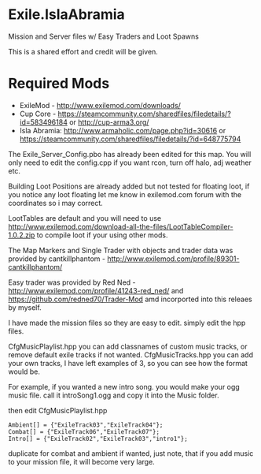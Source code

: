 # Exile.IslaAbramia
Mission and Server files w/ Easy Traders and Loot Spawns

This is a shared effort and credit will be given. 

Required Mods
==============
- ExileMod - http://www.exilemod.com/downloads/
- Cup Core - https://steamcommunity.com/sharedfiles/filedetails/?id=583496184 or http://cup-arma3.org/
- Isla Abramia: http://www.armaholic.com/page.php?id=30616 or https://steamcommunity.com/sharedfiles/filedetails/?id=648775794
              
The Exile_Server_Config.pbo has already been edited for this map. You will only need to edit the config.cpp if you want rcon, turn off halo, adj weather etc.
 
Building Loot Positions are already added but not tested for floating loot, if you notice any loot floating let me know in exilemod.com forum with the coordinates so i may correct.

LootTables are default and you will need to use http://www.exilemod.com/download-all-the-files/LootTableCompiler-1.0.2.zip
to compile loot if your using other mods.

The Map Markers and Single Trader with objects and trader data was provided by cantkillphantom - http://www.exilemod.com/profile/89301-cantkillphantom/

Easy trader was provided by Red Ned - http://www.exilemod.com/profile/41243-red_ned/ and https://github.com/redned70/Trader-Mod amd incorported into this releaes by myself.

I have made the mission files so they are easy to edit. simply edit the hpp files.

CfgMusicPlaylist.hpp you can add classnames of custom music tracks, or remove default exile tracks if not wanted.
CfgMusicTracks.hpp you can add your own tracks, I have left examples of 3, so you can see how the format would be.

For example, if you wanted a new intro song. you would make your ogg music file. call it introSong1.ogg and copy it into the Music folder.

then edit CfgMusicPlaylist.hpp

	Ambient[] = {"ExileTrack03","ExileTrack04"};
	Combat[] = {"ExileTrack06","ExileTrack07"};
	Intro[] = {"ExileTrack02","ExileTrack03","intro1"};
  
 duplicate for combat and ambient if wanted, just note, that if you add music to your mission file, it will become very large.






